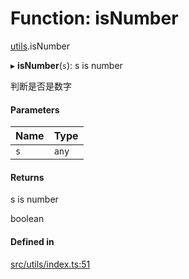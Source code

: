 # Function: isNumber

[utils](../modules/utils.md).isNumber

▸ **isNumber**(`s`): s is number

判断是否是数字

#### Parameters

| Name | Type |
| :------ | :------ |
| `s` | `any` |

#### Returns

s is number

boolean

#### Defined in

[src/utils/index.ts:51](https://github.com/sakitam-gis/vis-engine/blob/master/src/utils/index.ts#L51)
